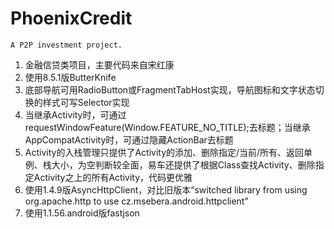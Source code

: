 # PhoenixCredit
    A P2P investment project.

1. 金融信贷类项目，主要代码来自宋红康
2. 使用8.5.1版ButterKnife
3. 底部导航可用RadioButton或FragmentTabHost实现，导航图标和文字状态切换的样式可写Selector实现
4. 当继承Activity时，可通过requestWindowFeature(Window.FEATURE_NO_TITLE);去标题；当继承AppCompatActivity时，可通过隐藏ActionBar去标题
5. Activity的入栈管理只提供了Activity的添加、删除指定/当前/所有、返回单例、栈大小，为空判断较全面，易车还提供了根据Class查找Activity、删除指定Activity之上的所有Activity，代码更优雅
6. 使用1.4.9版AsyncHttpClient，对比旧版本“switched library from using org.apache.http to use cz.msebera.android.httpclient”
7. 使用1.1.56.android版fastjson
